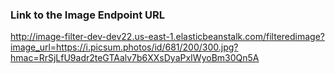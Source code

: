 ### Link to the Image Endpoint URL 

http://image-filter-dev-dev22.us-east-1.elasticbeanstalk.com/filteredimage?image_url=https://i.picsum.photos/id/681/200/300.jpg?hmac=RrSjLfU9adr2teGTAalv7b6XXsDyaPxIWyoBm30Qn5A
